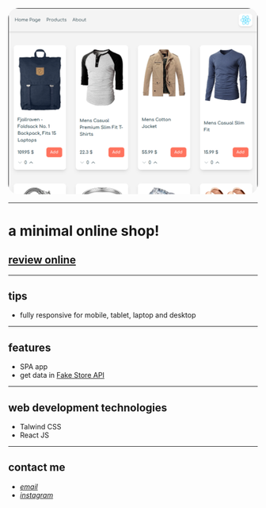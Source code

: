 <div align="center">
  <img src="screenshot.png" style="border-radius:20px">
</div>

---

# a minimal online shop!

## [review online](https://lambent-crostata-48aacd.netlify.app/)

---

## tips

- fully responsive for mobile, tablet, laptop and desktop

---

## features

- SPA app
- get data in <a target="_blank" href="https://fakestoreapi.com/products">Fake Store API</a>

---

## web development technologies

- Talwind CSS
- React JS

---

## contact me

- _[email](mailto:hadikiamarzi@protonmail.com)_
- _[instagram](https://www.instagram.com/ihadikia)_
